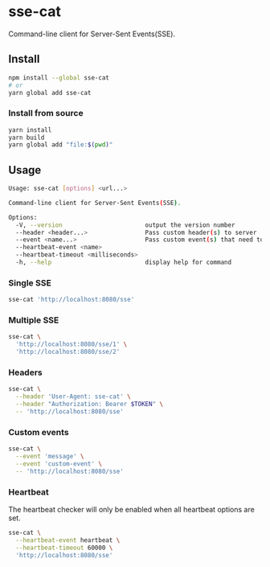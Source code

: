 # sse-cat
Command-line client for Server-Sent Events(SSE).

## Install
```sh
npm install --global sse-cat
# or
yarn global add sse-cat
```

### Install from source
```sh
yarn install
yarn build
yarn global add "file:$(pwd)"
```

## Usage
```sh
Usage: sse-cat [options] <url...>

Command-line client for Server-Sent Events(SSE).

Options:
  -V, --version                       output the version number
  --header <header...>                Pass custom header(s) to server
  --event <name...>                   Pass custom event(s) that need to be captured
  --heartbeat-event <name>
  --heartbeat-timeout <milliseconds>
  -h, --help                          display help for command
```

### Single SSE
```sh
sse-cat 'http://localhost:8080/sse'
```

### Multiple SSE
```sh
sse-cat \
  'http://localhost:8080/sse/1' \
  'http://localhost:8080/sse/2'
```

### Headers
```sh
sse-cat \
  --header 'User-Agent: sse-cat' \
  --header "Authorization: Bearer $TOKEN" \
  -- 'http://localhost:8080/sse'
```

### Custom events
```sh
sse-cat \
  --event 'message' \
  --event 'custom-event' \
  -- 'http://localhost:8080/sse'
```

### Heartbeat
The heartbeat checker will only be enabled when all heartbeat options are set.

```sh
sse-cat \
  --heartbeat-event heartbeat \
  --heartbeat-timeout 60000 \
  'http://localhost:8080/sse'
```
